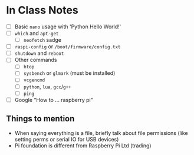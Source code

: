 # In Class Notes

- [ ] Basic `nano` usage with 'Python Hello World!'
- [ ] `which` and `apt-get`
  - [ ] `neofetch` sadge
- [ ] `raspi-config` or `/boot/firmware/config.txt`
- [ ] `shutdown` and `reboot`
- [ ] Other commands
  - [ ] `htop`
  - [ ] `sysbench` or `glmark` (must be installed)
  - [ ] `vcgencmd`
  - [ ] `python`, `lua`, `gcc`/`g++`
  - [ ] `ping`
- [ ] Google "How to ... raspberry pi"

## Things to mention

- When saying everything is a file, briefly talk about file permissions (like setting perms or serial IO for USB devices)
- Pi foundation is different from Raspberry Pi Ltd (trading)
